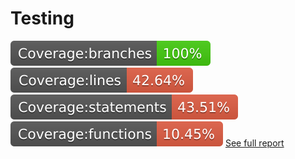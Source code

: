 
# Testing

![](./coverage/badge-branches.svg)
![](./coverage/badge-lines.svg)
![](./coverage/badge-statements.svg)
![](./coverage/badge-functions.svg)
[See full report](https://htmlpreview.github.io/?https://github.com/BrenMurrell/vinylbase/blob/master/coverage/lcov-report/index.html)

# 
